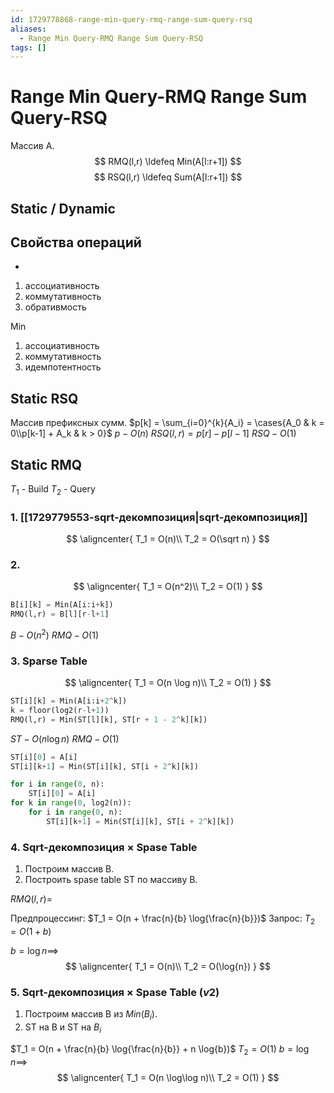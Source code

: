 ```yaml
---
id: 1729778868-range-min-query-rmq-range-sum-query-rsq
aliases:
  - Range Min Query-RMQ Range Sum Query-RSQ
tags: []
---
```


# Range Min Query-RMQ Range Sum Query-RSQ
Массив A.
$$
RMQ(l,r) \ldefeq Min(A[l:r+1])
$$
$$
RSQ(l,r) \ldefeq Sum(A[l:r+1])
$$

## Static / Dynamic

## Свойства операций
+
1. ассоциативность
2. коммутативность
3. обративмость

Min
1. ассоциативность
2. коммутативность
3. идемпотентность

## Static RSQ
Массив префиксных сумм.
$p[k] = \sum_{i=0}^{k}{A_i} = \cases{A_0 & k = 0\\p[k-1] + A_k & k > 0}$ 
$p - O(n)$
$RSQ(l,r) = p[r] - p[l-1]$ 
$RSQ - O(1)$

## Static RMQ
$T_1$ - Build
$T_2$ - Query

### 1. [[1729779553-sqrt-декомпозиция|sqrt-декомпозиция]]
$$
\aligncenter{
T_1 = O(n)\\
T_2 = O(\sqrt n)
}
$$
### 2.
$$
\aligncenter{
T_1 = O(n^2)\\
T_2 = O(1)
}
$$
```python
B[i][k] = Min(A[i:i+k])
RMQ(l,r) = B[l][r-l+1]
```
$B - O(n^2)$
$RMQ - O(1)$ 

### 3. Sparse Table
$$
\aligncenter{
T_1 = O(n \log n)\\
T_2 = O(1)
}
$$
```python
ST[i][k] = Min(A[i:i+2^k])
k = floor(log2(r-l+1))
RMQ(l,r) = Min(ST[l][k], ST[r + 1 - 2^k][k])
```
$ST - O(n \log{n})$
$RMQ - O(1)$ 

```python
ST[i][0] = A[i]
ST[i][k+1] = Min(ST[i][k], ST[i + 2^k][k])
```
```python
for i in range(0, n):
    ST[i][0] = A[i]
for k in range(0, log2(n)):
    for i in range(0, n):
        ST[i][k+1] = Min(ST[i][k], ST[i + 2^k][k])
```

### 4. Sqrt-декомпозиция $\times$ Spase Table
1. Построим массив B.
2. Построить spase table ST по массиву B.

$RMQ(l,r) =$

Предпроцессинг: $T_1 = O(n + \frac{n}{b} \log{\frac{n}{b}})$
Запрос: $T_2 = O(1 + b)$ 

$b = \log{n} \implies$
$$
\aligncenter{
T_1 = O(n)\\
T_2 = O(\log{n})
}
$$

### 5. Sqrt-декомпозиция $\times$ Spase Table $(v2)$
1. Построим массив B из $Min(B_i)$.
2. ST на B и ST на $B_i$

$T_1 = O(n + \frac{n}{b} \log{\frac{n}{b}} + n \log{b})$
$T_2 = O(1)$
$b = \log{n} \implies$
$$
\aligncenter{
T_1 = O(n \log\log n)\\
T_2 = O(1)
}
$$
